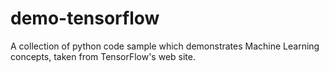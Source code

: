 # demo-tensorflow
A collection of python code sample which demonstrates Machine Learning concepts, taken from TensorFlow's web site.
